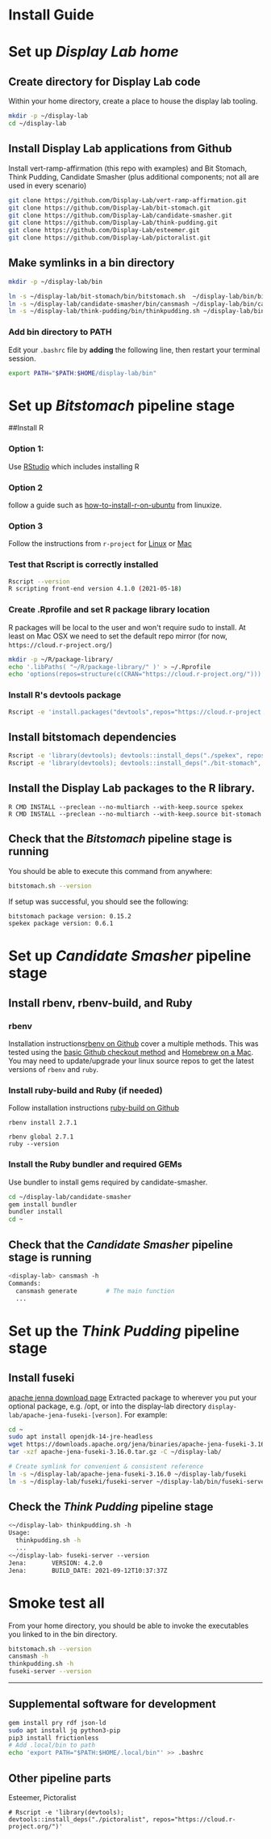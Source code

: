 # Install Guide

# Set up _Display Lab home_

## Create directory for Display Lab code
Within your home directory, create a place to house the display lab tooling.
```sh
mkdir -p ~/display-lab
cd ~/display-lab
```

## Install Display Lab applications from Github
Install vert-ramp-affirmation (this repo with examples) and Bit Stomach, Think Pudding, Candidate Smasher (plus additional components; not all are used in every scenario)

```sh
git clone https://github.com/Display-Lab/vert-ramp-affirmation.git
git clone https://github.com/Display-Lab/bit-stomach.git
git clone https://github.com/Display-Lab/candidate-smasher.git
git clone https://github.com/Display-Lab/think-pudding.git
git clone https://github.com/Display-Lab/esteemer.git
git clone https://github.com/Display-Lab/pictoralist.git
```

## Make symlinks in a bin directory

```sh
mkdir -p ~/display-lab/bin

ln -s ~/display-lab/bit-stomach/bin/bitstomach.sh  ~/display-lab/bin/bitstomach.sh
ln -s ~/display-lab/candidate-smasher/bin/cansmash ~/display-lab/bin/cansmash
ln -s ~/display-lab/think-pudding/bin/thinkpudding.sh ~/display-lab/bin/thinkpudding.sh
```
### Add bin directory to PATH

Edit your `.bashrc` file by **adding** the following line, then restart your terminal session.
```sh
export PATH="$PATH:$HOME/display-lab/bin"
```

# Set up _Bitstomach_ pipeline stage

##Install R

### Option 1:
Use [RStudio](https://www.rstudio.com/products/rstudio/download/#download) which includes installing R

### Option 2
follow a guide such as [how-to-install-r-on-ubuntu](https://linuxize.com/post/how-to-install-r-on-ubuntu-20-04/) from linuxize.

### Option 3
Follow the instructions from `r-project` for [Linux](https://cloud.r-project.org/bin/linux/ubuntu) or [Mac](https://cloud.r-project.org/bin/macosx/)

### Test that Rscript is correctly installed
```bash
Rscript --version
R scripting front-end version 4.1.0 (2021-05-18)
```
### Create .Rprofile and set R package library location
R packages will be local to the user and won't require sudo to install. At least on Mac OSX we need to set the default repo mirror (for now, `https://cloud.r-project.org/`)
```sh
mkdir -p ~/R/package-library/
echo '.libPaths( "~/R/package-library/" )' > ~/.Rprofile
echo 'options(repos=structure(c(CRAN="https://cloud.r-project.org/")))' >> ~/.Rprofile
```
### Install R's devtools package
```sh
Rscript -e 'install.packages("devtools",repos="https://cloud.r-project.org/")'
```

## Install bitstomach dependencies

```sh
Rscript -e 'library(devtools); devtools::install_deps("./spekex", repos="https://cloud.r-project.org/")'
Rscript -e 'library(devtools); devtools::install_deps("./bit-stomach", repos="https://cloud.r-project.org/")'
```

## Install the Display Lab packages to the R library.
```
R CMD INSTALL --preclean --no-multiarch --with-keep.source spekex
R CMD INSTALL --preclean --no-multiarch --with-keep.source bit-stomach
```
## Check that the _Bitstomach_ pipeline stage is running
You should be able to execute this command from anywhere:
```bash
bitstomach.sh --version
```
If setup was successful, you should see the following:
```bash
bitstomach package version: 0.15.2
spekex package version: 0.6.1
```
# Set up _Candidate Smasher_ pipeline stage

## Install rbenv, rbenv-build, and Ruby

### rbenv
Installation instructions[rbenv on Github](https://github.com/rbenv/rbenv#installation) cover a multiple methods.
This was tested using the [basic Github checkout method](https://github.com/rbenv/rbenv#basic-github-checkout) and [Homebrew on a Mac](https://github.com/rbenv/rbenv#using-package-managers). You may need to update/upgrade your linux source repos to get the latest versions of `rbenv` and `ruby`.

### Install ruby-build and Ruby (if needed)
Follow installation instructions [ruby-build on Github](https://github.com/rbenv/ruby-build#readme)
```
rbenv install 2.7.1

rbenv global 2.7.1
ruby --version
```

### Install the Ruby bundler and required GEMs
Use bundler to install gems required by candidate-smasher.

```sh
cd ~/display-lab/candidate-smasher
gem install bundler
bundler install
cd ~
```

## Check that the _Candidate Smasher_ pipeline stage is running
```bash
<display-lab> cansmash -h
Commands:
  cansmash generate        # The main function
  ...
```

# Set up the _Think Pudding_ pipeline stage

## Install fuseki
[apache jenna download page](https://jena.apache.org/download/index.cgi)
Extracted package to wherever you put your optional package, e.g. /opt, or into the display-lab directory
`display-lab/apache-jena-fuseki-[verson]`. For example:

```sh
cd ~
sudo apt install openjdk-14-jre-headless
wget https://downloads.apache.org/jena/binaries/apache-jena-fuseki-3.16.0.tar.gz
tar -xzf apache-jena-fuseki-3.16.0.tar.gz -C ~/display-lab/

# Create symlink for convenient & consistent reference
ln -s ~/display-lab/apache-jena-fuseki-3.16.0 ~/display-lab/fuseki
ln -s ~/display-lab/fuseki/fuseki-server ~/display-lab/bin/fuseki-server
```

## Check the _Think Pudding_ pipeline stage
```bash
<~/display-lab> thinkpudding.sh -h
Usage:
  thinkpudding.sh -h
  ...
<~/display-lab> fuseki-server --version
Jena:       VERSION: 4.2.0
Jena:       BUILD_DATE: 2021-09-12T10:37:37Z
```
# Smoke test all
From your home directory, you should be able to invoke the executables you linked to in the bin directory.
```sh
bitstomach.sh --version
cansmash -h
thinkpudding.sh -h
fuseki-server --version
```


----
## Supplemental software for development

```sh
gem install pry rdf json-ld
sudo apt install jq python3-pip
pip3 install frictionless
# Add .local/bin to path
echo 'export PATH="$PATH:$HOME/.local/bin"' >> .bashrc
```

## Other pipeline parts

Esteemer, Pictoralist
```
# Rscript -e 'library(devtools); devtools::install_deps("./pictoralist", repos="https://cloud.r-project.org/")'
```
